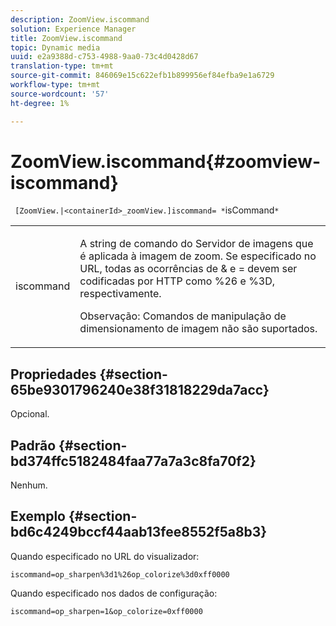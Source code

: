 ```yaml
---
description: ZoomView.iscommand
solution: Experience Manager
title: ZoomView.iscommand
topic: Dynamic media
uuid: e2a9388d-c753-4988-9aa0-73c4d0428d67
translation-type: tm+mt
source-git-commit: 846069e15c622efb1b899956ef84efba9e1a6729
workflow-type: tm+mt
source-wordcount: '57'
ht-degree: 1%

---
```



# ZoomView.iscommand{#zoomview-iscommand}

` [ZoomView.|<containerId>_zoomView.]iscommand= *`isCommand`*`

<table id="table_06B5F795889E402FB6BCEA4D882E1422"> 
 <tbody> 
  <tr> 
   <td colname="col1"> <p> <span class="codeph"><span class="varname"> iscommand</span></span> </p> </td> 
   <td colname="col2"> <p> A string de comando do Servidor de imagens que é aplicada à imagem de zoom. Se especificado no URL, todas as ocorrências de <span class="codeph"> &amp;</span> e <span class="codeph"> =</span> devem ser codificadas por HTTP como <span class="codeph"> %26</span> e <span class="codeph"> %3D</span>, respectivamente. </p> <p> <p>Observação:  Comandos de manipulação de dimensionamento de imagem não são suportados. </p> </p> </td> 
  </tr> 
 </tbody> 
</table>

## Propriedades {#section-65be9301796240e38f31818229da7acc}

Opcional.

## Padrão {#section-bd374ffc5182484faa77a7a3c8fa70f2}

Nenhum.

## Exemplo {#section-bd6c4249bccf44aab13fee8552f5a8b3}

Quando especificado no URL do visualizador:

`iscommand=op_sharpen%3d1%26op_colorize%3d0xff0000`

Quando especificado nos dados de configuração:

`iscommand=op_sharpen=1&op_colorize=0xff0000`
